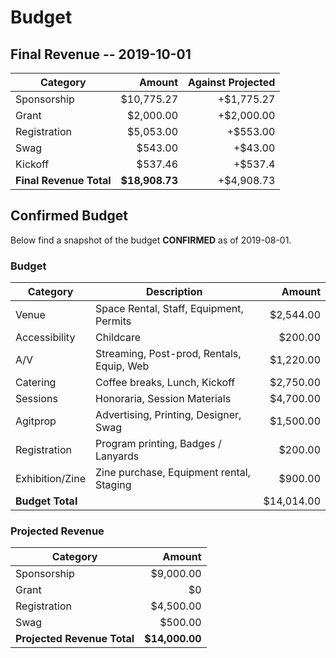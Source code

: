 # Budget

## Final Revenue -- 2019-10-01

| Category                   | Amount        | Against Projected |
|----------------------------|--------------:|------------------:|
| Sponsorship                | $10,775.27    | +$1,775.27        |
| Grant                      | $2,000.00     | +$2,000.00        |
| Registration               | $5,053.00     | +$553.00          |
| Swag                       | $543.00       | +$43.00           |
| Kickoff                    | $537.46       | +$537.4           |
| **Final Revenue Total**    | **$18,908.73** | +$4,908.73       |


## Confirmed Budget

Below find a snapshot of the budget **CONFIRMED** as of 2019-08-01.

### Budget

| Category        | Description                               | Amount       |
|-----------------|-------------------------------------------|-------------:|
| Venue	          | Space Rental, Staff, Equipment, Permits   |  $2,544.00   |
| Accessibility	  | Childcare	                                |    $200.00   |
| A/V             | Streaming, Post-prod, Rentals, Equip, Web |  $1,220.00   |
| Catering        | Coffee breaks, Lunch, Kickoff             |  $2,750.00   |
| Sessions        | Honoraria, Session Materials              |  $4,700.00   |
| Agitprop        | Advertising, Printing, Designer, Swag     |  $1,500.00   |
| Registration    | Program printing, Badges / Lanyards       |    $200.00   |
| Exhibition/Zine | Zine purchase, Equipment rental, Staging  |    $900.00   |
| **Budget Total** |                                          | $14,014.00   |


### Projected Revenue

| Category                   | Amount        |
|----------------------------|--------------:|
| Sponsorship                | $9,000.00     |
| Grant                      | $0            |
| Registration               | $4,500.00     |
| Swag                       | $500.00       |
| **Projected Revenue Total** | **$14,000.00** |
